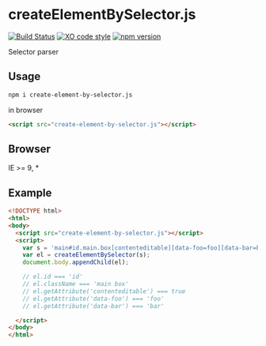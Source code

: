 # createElementBySelector.js

[![Build Status](https://travis-ci.org/totora0155/create-element-by-selector.js.svg?branch=master)](https://travis-ci.org/totora0155/create-element-by-selector.js)
[![XO code style](https://img.shields.io/badge/code_style-XO-5ed9c7.svg)](https://github.com/sindresorhus/xo)
[![npm version](https://badge.fury.io/js/create-element-by-selector.js.svg)](https://badge.fury.io/js/create-element-by-selector.js)

Selector parser

## Usage

```bash
npm i create-element-by-selector.js
```

in browser

```html
<script src="create-element-by-selector.js"></script>
```

## Browser

IE >= 9, *

## Example

```html
<!DOCTYPE html>
<html>
<body>
  <script src="create-element-by-selector.js"></script>
  <script>
    var s = 'main#id.main.box[contenteditable][data-foo=foo][data-bar=bar]';
    var el = createElementBySelector(s);
    document.body.appendChild(el);

    // el.id === 'id'
    // el.className === 'main box'
    // el.getAttribute('contenteditable') === true
    // el.getAttribute('data-foo') === 'foo'
    // el.getAttribute('data-bar') === 'bar'

  </script>
</body>
</html>

```
